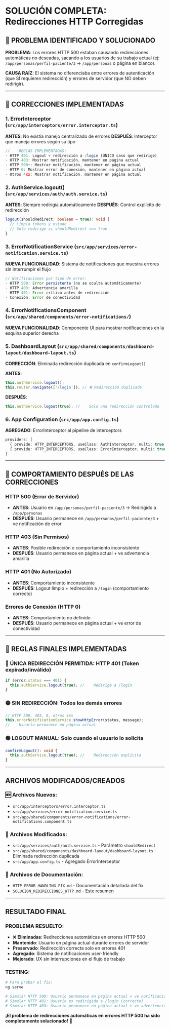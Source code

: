 #    SOLUCIÓN COMPLETA: Redirecciones HTTP Corregidas

## 🚨 PROBLEMA IDENTIFICADO Y SOLUCIONADO

**PROBLEMA**: Los errores HTTP 500 estaban causando redirecciones automáticas no deseadas, sacando a los usuarios de su trabajo actual (ej: `/app/personas/perfil-paciente/3` → `/app/personas` o página en blanco).

**CAUSA RAÍZ**: El sistema no diferenciaba entre errores de autenticación (que SÍ requieren redirección) y errores de servidor (que NO deben redirigir).

---

## 🔧 CORRECCIONES IMPLEMENTADAS

### 1.    **ErrorInterceptor** (`src/app/interceptors/error.interceptor.ts`)
**ANTES**: No existía manejo centralizado de errores
**DESPUÉS**: Interceptor que maneja errores según su tipo

```typescript
//    REGLAS IMPLEMENTADAS:
- HTTP 401: Logout + redirección a /login (ÚNICO caso que redirige)
- HTTP 403: Mostrar notificación, mantener en página actual
- HTTP 500+: Mostrar notificación, mantener en página actual  
- HTTP 0: Mostrar error de conexión, mantener en página actual
- Otros 4xx: Mostrar notificación, mantener en página actual
```

### 2.    **AuthService.logout()** (`src/app/services/auth/auth.service.ts`)
**ANTES**: Siempre redirigía automáticamente
**DESPUÉS**: Control explícito de redirección

```typescript
logout(shouldRedirect: boolean = true): void {
  // Limpia tokens y estado
  // Solo redirige si shouldRedirect === true
}
```

### 3.    **ErrorNotificationService** (`src/app/services/error-notification.service.ts`)
**NUEVA FUNCIONALIDAD**: Sistema de notificaciones que muestra errores sin interrumpir el flujo

```typescript
// Notificaciones por tipo de error:
- HTTP 500: Error persistente (no se oculta automáticamente)
- HTTP 403: Advertencia amarilla
- HTTP 401: Error crítico antes de redirección
- Conexión: Error de conectividad
```

### 4.    **ErrorNotificationsComponent** (`src/app/shared/components/error-notifications/`)
**NUEVA FUNCIONALIDAD**: Componente UI para mostrar notificaciones en la esquina superior derecha

### 5.    **DashboardLayout** (`src/app/shared/components/dashboard-layout/dashboard-layout.ts`)
**CORRECCIÓN**: Eliminada redirección duplicada en `confirmLogout()`

**ANTES**:
```typescript
this.authService.logout();
this.router.navigate(['/login']); // ❌ Redirección duplicada
```

**DESPUÉS**:
```typescript
this.authService.logout(true); //    Solo una redirección controlada
```

### 6.    **App Configuration** (`src/app/app.config.ts`)
**AGREGADO**: ErrorInterceptor al pipeline de interceptors

```typescript
providers: [
  { provide: HTTP_INTERCEPTORS, useClass: AuthInterceptor, multi: true },
  { provide: HTTP_INTERCEPTORS, useClass: ErrorInterceptor, multi: true }, //    NUEVO
]
```

---

## 🧪 COMPORTAMIENTO DESPUÉS DE LAS CORRECCIONES

###    **HTTP 500 (Error de Servidor)**
- **ANTES**: Usuario en `/app/personas/perfil-paciente/3` → Redirigido a `/app/personas`
- **DESPUÉS**: Usuario permanece en `/app/personas/perfil-paciente/3` + ve notificación de error

###    **HTTP 403 (Sin Permisos)**
- **ANTES**: Posible redirección o comportamiento inconsistente
- **DESPUÉS**: Usuario permanece en página actual + ve advertencia amarilla

###    **HTTP 401 (No Autorizado)**
- **ANTES**: Comportamiento inconsistente
- **DESPUÉS**: Logout limpio + redirección a `/login` (comportamiento correcto)

###    **Errores de Conexión (HTTP 0)**
- **ANTES**: Comportamiento no definido
- **DESPUÉS**: Usuario permanece en página actual + ve error de conectividad

---

## 🎯 REGLAS FINALES IMPLEMENTADAS

### 🔴 **ÚNICA REDIRECCIÓN PERMITIDA**: HTTP 401 (Token expirado/inválido)
```typescript
if (error.status === 401) {
  this.authService.logout(true); //    Redirige a /login
}
```

### 🟡 **SIN REDIRECCIÓN**: Todos los demás errores
```typescript
// HTTP 500, 403, 0, otros 4xx
this.errorNotificationService.showHttpError(status, message);
//    Usuario permanece en página actual
```

### 🟢 **LOGOUT MANUAL**: Solo cuando el usuario lo solicita
```typescript
confirmLogout(): void {
  this.authService.logout(true); //    Redirección explícita
}
```

---

##   ARCHIVOS MODIFICADOS/CREADOS

### 🆕 **Archivos Nuevos**:
- `src/app/interceptors/error.interceptor.ts`
- `src/app/services/error-notification.service.ts`
- `src/app/shared/components/error-notifications/error-notifications.component.ts`

### 🔧 **Archivos Modificados**:
- `src/app/services/auth/auth.service.ts` - Parámetro `shouldRedirect`
- `src/app/shared/components/dashboard-layout/dashboard-layout.ts` - Eliminada redirección duplicada
- `src/app/app.config.ts` - Agregado ErrorInterceptor

### 📄 **Archivos de Documentación**:
- `HTTP_ERROR_HANDLING_FIX.md` - Documentación detallada del fix
- `SOLUCION_REDIRECCIONES_HTTP.md` - Este resumen

---

##    **RESULTADO FINAL**

###    **PROBLEMA RESUELTO**:
- ❌ **Eliminadas**: Redirecciones automáticas en errores HTTP 500
-    **Mantenido**: Usuario en página actual durante errores de servidor
-    **Preservado**: Redirección correcta solo en errores 401
-    **Agregado**: Sistema de notificaciones user-friendly
-    **Mejorado**: UX sin interrupciones en el flujo de trabajo

###   **TESTING**:
```bash
# Para probar el fix:
ng serve

# Simular HTTP 500: Usuario permanece en página actual + ve notificación
# Simular HTTP 401: Usuario es redirigido a /login (correcto)
# Simular HTTP 403: Usuario permanece en página actual + ve advertencia
```

**¡El problema de redirecciones automáticas en errores HTTP 500 ha sido completamente solucionado!** 🎯